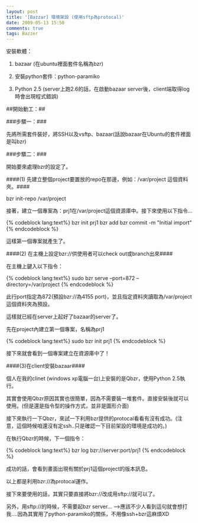```yaml
---
layout: post
title: '[Bazzar] 環境架設 (使用sftp為protocal)'
date: 2009-05-13 15:50
comments: true
tags: Bazzer
---
```


安裝軟體：

1. bazaar (在ubuntu裡面套件名稱為bzr)

2. 安裝python套件：python-paramiko

3. Python 2.5 (server上跑2.6的話，在啟動bazaar server後，client端取得log時會出現程式錯誤)
<!--more-->

##開始動工：##

###步驟一：###

先將所需套件裝好，將SSH以及vsftp、bazaar(話說bazaar在Ubuntu的套件裡面是叫bzr)

###步驟二：###

開始要來處理bzr的設定了。

####(1) 先建立整個project要置放的repo在那邊，例如：/var/project 這個資料夾。####

bzr init-repo /var/project

接著，建立一個專案為：prj1在/var/project這個資源庫中。接下來使用以下指令...

{% codeblock lang:text%}
bzr init prj1
bzr add
bzr commit -m "Initial import"
{% endcodeblock %}

這樣第一個專案就產生了。

####(2) 在主機上設定bzr://供使用者可以check out或branch出來####

在主機上鍵入以下指令：

{% codeblock lang:text%}
sudo bzr serve –port=872 –directory=/var/project
{% endcodeblock %}

此行port指定為872(預設bzr://為4155 port)，並且指定資料夾讀取為/var/project這個資料夾為預設。

這樣就已經在server上起好了bazaar的server了。

先在project內建立第一個專案，名稱為prj1

{% codeblock lang:text%}
sudo bzr init prj1
{% endcodeblock %}

接下來就會看到一個專案建立在資源庫中了！

####(3)在client安裝bazaar####

個人在我的clinet (windows xp電腦一台)上安裝的是Qbzr，使用Python 2.5執行。

其實會使用Qbzr原因其實也很簡單，因為不需要裝一堆套件。直接安裝後就可以使用。(但是還是指令型的操作方式，並非是圖形介面)

接下來執行一下Qbzr，來試一下利用bzr提供的protocal看看有沒有成功。(注意，這個時候咱還沒有定ssh..只是確認一下目前架設的環境是成功的。)

在執行Qbzr的時候，下一個指令：

{% codeblock lang:text%}
bzr log bzr://server:port/prj1
{% endcodeblock %}

成功的話，會看到畫面出現有關於prj1這個project的版本訊息。

以上都是利用bzr://為protocal運作。

接下來要使用的話，其實只要直接將bzr://改成用sftp://就可以了。

另外，用sftp://的時候，不需要起bzr server… —>應該不少人看到這句就會想打我….因為其實用了python-paramiko的關係，不用像ssh+bzr這麻煩XD
